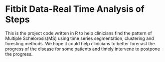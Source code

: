 # Fitbit Data-Real Time Analysis of Steps
This is the project code written in R to help clinicians find the pattern of Multiple Schelorosis(MS) using time series segmentation, clustering and foresting methods.
We hope it could help clinicians to better forecast the progress of the disease for some patients and timely intervene to postpone the progress. 

